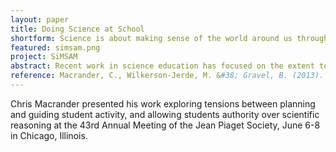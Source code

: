 ```yaml
---
layout: paper
title: Doing Science at School
shortform: Science is about making sense of the world around us through evidence and reasoning. How can teachers help?
featured: simsam.png
project: SiMSAM
abstract: Recent work in science education has focused on the extent to which students are authentically engaged in disciplinary practices in the classroom, versus playing "the classroom game," (Lemke, 1990). We present data from a 10-hour science workshop with middle-school age participants in which we document the dynamics of participants' framing, a sense of "what is going on here" (MacLachlan & Reid, 1994; Tannen, 1993; Goffman, 1986). We argue that the learners and facilitators negotiatied and maintained a framing which was neither purely disciplinary nor "the classroom game", but instead was a productive hybrid. We present evidence that learners understood facilitators to be social authorities throughout the workshop, allowing them to define discussion topics, tasks, and objectives, while at the same time learners controlled key disciplinary practices such as developing coherent, mechanistic accounts of a physical phenomenon.
reference: Macrander, C., Wilkerson-Jerde, M. &#38; Gravel, B. (2013). Nested framings and the pursuit of authentic scientific inquiry. Presented at the 2013 Annual Meeting of the Jean Piaget Society, Chicago, IL. June 6-8.
---
```


Chris Macrander presented his work exploring tensions between planning and guiding student activity, and allowing students authority over scientific reasoning at the 43rd Annual Meeting of the Jean Piaget Society, June 6-8 in Chicago, Illinois.